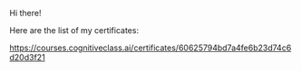 Hi there!

Here are the list of my certificates:

https://courses.cognitiveclass.ai/certificates/60625794bd7a4fe6b23d74c6d20d3f21

